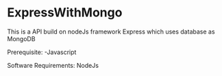 # ExpressWithMongo
This is a API build on nodeJs framework Express which uses database as MongoDB

Prerequisite:
-Javascript

Software Requirements:
NodeJs


